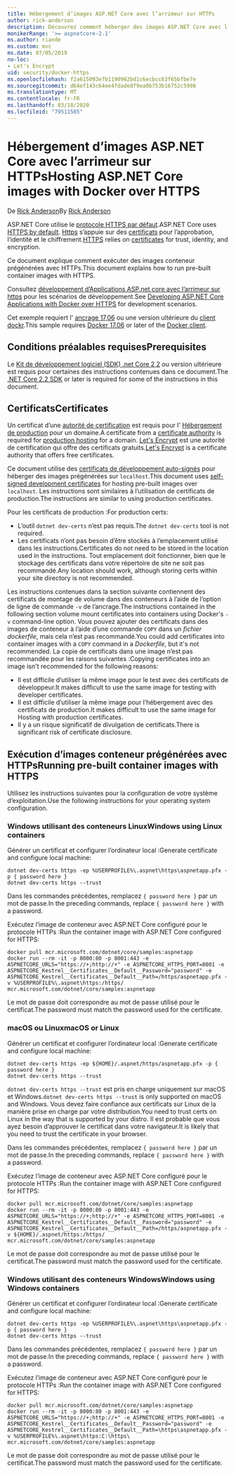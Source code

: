 ```yaml
---
title: Hébergement d’images ASP.NET Core avec l’arrimeur sur HTTPs
author: rick-anderson
description: Découvrez comment héberger des images ASP.NET Core avec l’arrimeur sur HTTPs
monikerRange: '>= aspnetcore-2.1'
ms.author: riande
ms.custom: mvc
ms.date: 07/05/2019
no-loc:
- Let's Encrypt
uid: security/docker-https
ms.openlocfilehash: f2a615093e7b1190962bd1c6ecbcc63f65bfbe7e
ms.sourcegitcommit: d64ef143c64ee4fdade8f9ea0b753b16752c5998
ms.translationtype: MT
ms.contentlocale: fr-FR
ms.lasthandoff: 03/18/2020
ms.locfileid: "79511585"
---
```

# <a name="hosting-aspnet-core-images-with-docker-over-https"></a><span data-ttu-id="c32a4-103">Hébergement d’images ASP.NET Core avec l’arrimeur sur HTTPs</span><span class="sxs-lookup"><span data-stu-id="c32a4-103">Hosting ASP.NET Core images with Docker over HTTPS</span></span>

<span data-ttu-id="c32a4-104">De [Rick Anderson](https://twitter.com/RickAndMSFT)</span><span class="sxs-lookup"><span data-stu-id="c32a4-104">By [Rick Anderson](https://twitter.com/RickAndMSFT)</span></span>

<span data-ttu-id="c32a4-105">ASP.NET Core utilise le [protocole HTTPS par défaut](/aspnet/core/security/enforcing-ssl).</span><span class="sxs-lookup"><span data-stu-id="c32a4-105">ASP.NET Core uses [HTTPS by default](/aspnet/core/security/enforcing-ssl).</span></span> <span data-ttu-id="c32a4-106">[Https](https://en.wikipedia.org/wiki/HTTPS) s’appuie sur des [certificats](https://en.wikipedia.org/wiki/Public_key_certificate) pour l’approbation, l’identité et le chiffrement.</span><span class="sxs-lookup"><span data-stu-id="c32a4-106">[HTTPS](https://en.wikipedia.org/wiki/HTTPS) relies on [certificates](https://en.wikipedia.org/wiki/Public_key_certificate) for trust, identity, and encryption.</span></span>

<span data-ttu-id="c32a4-107">Ce document explique comment exécuter des images conteneur prégénérées avec HTTPs.</span><span class="sxs-lookup"><span data-stu-id="c32a4-107">This document explains how to run pre-built container images with HTTPS.</span></span>

<span data-ttu-id="c32a4-108">Consultez [développement d’Applications ASP.net core avec l’arrimeur sur https](https://github.com/dotnet/dotnet-docker/blob/master/samples/run-aspnetcore-https-development.md) pour les scénarios de développement.</span><span class="sxs-lookup"><span data-stu-id="c32a4-108">See [Developing ASP.NET Core Applications with Docker over HTTPS](https://github.com/dotnet/dotnet-docker/blob/master/samples/run-aspnetcore-https-development.md) for development scenarios.</span></span>

<span data-ttu-id="c32a4-109">Cet exemple requiert l' [ancrage 17,06](https://docs.docker.com/release-notes/docker-ce) ou une version ultérieure du [client dockr](https://www.docker.com/products/docker).</span><span class="sxs-lookup"><span data-stu-id="c32a4-109">This sample requires [Docker 17.06](https://docs.docker.com/release-notes/docker-ce) or later of the [Docker client](https://www.docker.com/products/docker).</span></span>

## <a name="prerequisites"></a><span data-ttu-id="c32a4-110">Conditions préalables requises</span><span class="sxs-lookup"><span data-stu-id="c32a4-110">Prerequisites</span></span>

<span data-ttu-id="c32a4-111">Le [Kit de développement logiciel (SDK) .net Core 2,2](https://dotnet.microsoft.com/download) ou version ultérieure est requis pour certaines des instructions contenues dans ce document.</span><span class="sxs-lookup"><span data-stu-id="c32a4-111">The [.NET Core 2.2 SDK](https://dotnet.microsoft.com/download) or later is required for some of the instructions in this document.</span></span>

## <a name="certificates"></a><span data-ttu-id="c32a4-112">Certificats</span><span class="sxs-lookup"><span data-stu-id="c32a4-112">Certificates</span></span>

<span data-ttu-id="c32a4-113">Un certificat d’une [autorité de certification](https://wikipedia.org/wiki/Certificate_authority) est requis pour l' [Hébergement de production](https://blogs.msdn.microsoft.com/webdev/2017/11/29/configuring-https-in-asp-net-core-across-different-platforms/) pour un domaine.</span><span class="sxs-lookup"><span data-stu-id="c32a4-113">A certificate from a [certificate authority](https://wikipedia.org/wiki/Certificate_authority) is required for [production hosting](https://blogs.msdn.microsoft.com/webdev/2017/11/29/configuring-https-in-asp-net-core-across-different-platforms/) for a domain.</span></span> <span data-ttu-id="c32a4-114">[Let's Encrypt](https://letsencrypt.org/) est une autorité de certification qui offre des certificats gratuits.</span><span class="sxs-lookup"><span data-stu-id="c32a4-114">[Let's Encrypt](https://letsencrypt.org/) is a certificate authority that offers free certificates.</span></span>

<span data-ttu-id="c32a4-115">Ce document utilise des [certificats de développement auto-signés](https://en.wikipedia.org/wiki/Self-signed_certificate) pour héberger des images prégénérées sur `localhost`.</span><span class="sxs-lookup"><span data-stu-id="c32a4-115">This document uses [self-signed development certificates](https://en.wikipedia.org/wiki/Self-signed_certificate) for hosting pre-built images over `localhost`.</span></span> <span data-ttu-id="c32a4-116">Les instructions sont similaires à l’utilisation de certificats de production.</span><span class="sxs-lookup"><span data-stu-id="c32a4-116">The instructions are similar to using production certificates.</span></span>

<span data-ttu-id="c32a4-117">Pour les certificats de production :</span><span class="sxs-lookup"><span data-stu-id="c32a4-117">For production certs:</span></span>

* <span data-ttu-id="c32a4-118">L’outil `dotnet dev-certs` n’est pas requis.</span><span class="sxs-lookup"><span data-stu-id="c32a4-118">The `dotnet dev-certs` tool is not required.</span></span>
* <span data-ttu-id="c32a4-119">Les certificats n’ont pas besoin d’être stockés à l’emplacement utilisé dans les instructions.</span><span class="sxs-lookup"><span data-stu-id="c32a4-119">Certificates do not need to be stored in the location used in the instructions.</span></span> <span data-ttu-id="c32a4-120">Tout emplacement doit fonctionner, bien que le stockage des certificats dans votre répertoire de site ne soit pas recommandé.</span><span class="sxs-lookup"><span data-stu-id="c32a4-120">Any location should work, although storing certs within your site directory is not recommended.</span></span>

<span data-ttu-id="c32a4-121">Les instructions contenues dans la section suivante contiennent des certificats de montage de volume dans des conteneurs à l’aide de l’option de ligne de commande `-v` de l’ancrage.</span><span class="sxs-lookup"><span data-stu-id="c32a4-121">The instructions contained in the following section volume mount certificates into containers using Docker's `-v` command-line option.</span></span> <span data-ttu-id="c32a4-122">Vous pouvez ajouter des certificats dans des images de conteneur à l’aide d’une commande `COPY` dans un *fichier dockerfile*, mais cela n’est pas recommandé.</span><span class="sxs-lookup"><span data-stu-id="c32a4-122">You could add certificates into container images with a `COPY` command in a *Dockerfile*, but it's not recommended.</span></span> <span data-ttu-id="c32a4-123">La copie de certificats dans une image n’est pas recommandée pour les raisons suivantes :</span><span class="sxs-lookup"><span data-stu-id="c32a4-123">Copying certificates into an image isn't recommended for the following reasons:</span></span>

* <span data-ttu-id="c32a4-124">Il est difficile d’utiliser la même image pour le test avec des certificats de développeur.</span><span class="sxs-lookup"><span data-stu-id="c32a4-124">It makes difficult to use the same image for testing with developer certificates.</span></span>
* <span data-ttu-id="c32a4-125">Il est difficile d’utiliser la même image pour l’hébergement avec des certificats de production.</span><span class="sxs-lookup"><span data-stu-id="c32a4-125">It makes difficult to use the same image for Hosting with production certificates.</span></span>
* <span data-ttu-id="c32a4-126">Il y a un risque significatif de divulgation de certificats.</span><span class="sxs-lookup"><span data-stu-id="c32a4-126">There is significant risk of certificate disclosure.</span></span>

## <a name="running-pre-built-container-images-with-https"></a><span data-ttu-id="c32a4-127">Exécution d’images conteneur prégénérées avec HTTPs</span><span class="sxs-lookup"><span data-stu-id="c32a4-127">Running pre-built container images with HTTPS</span></span>

<span data-ttu-id="c32a4-128">Utilisez les instructions suivantes pour la configuration de votre système d’exploitation.</span><span class="sxs-lookup"><span data-stu-id="c32a4-128">Use the following instructions for your operating system configuration.</span></span>

### <a name="windows-using-linux-containers"></a><span data-ttu-id="c32a4-129">Windows utilisant des conteneurs Linux</span><span class="sxs-lookup"><span data-stu-id="c32a4-129">Windows using Linux containers</span></span>

<span data-ttu-id="c32a4-130">Générer un certificat et configurer l’ordinateur local :</span><span class="sxs-lookup"><span data-stu-id="c32a4-130">Generate certificate and configure local machine:</span></span>

```dotnetcli
dotnet dev-certs https -ep %USERPROFILE%\.aspnet\https\aspnetapp.pfx -p { password here }
dotnet dev-certs https --trust
```

<span data-ttu-id="c32a4-131">Dans les commandes précédentes, remplacez `{ password here }` par un mot de passe.</span><span class="sxs-lookup"><span data-stu-id="c32a4-131">In the preceding commands, replace `{ password here }` with a password.</span></span>

<span data-ttu-id="c32a4-132">Exécutez l’image de conteneur avec ASP.NET Core configuré pour le protocole HTTPs :</span><span class="sxs-lookup"><span data-stu-id="c32a4-132">Run the container image with ASP.NET Core configured for HTTPS:</span></span>

```console
docker pull mcr.microsoft.com/dotnet/core/samples:aspnetapp
docker run --rm -it -p 8000:80 -p 8001:443 -e ASPNETCORE_URLS="https://+;http://+" -e ASPNETCORE_HTTPS_PORT=8001 -e ASPNETCORE_Kestrel__Certificates__Default__Password="password" -e ASPNETCORE_Kestrel__Certificates__Default__Path=/https/aspnetapp.pfx -v %USERPROFILE%\.aspnet\https:/https/ mcr.microsoft.com/dotnet/core/samples:aspnetapp
```

<span data-ttu-id="c32a4-133">Le mot de passe doit correspondre au mot de passe utilisé pour le certificat.</span><span class="sxs-lookup"><span data-stu-id="c32a4-133">The password must match the password used for the certificate.</span></span>

### <a name="macos-or-linux"></a><span data-ttu-id="c32a4-134">macOS ou Linux</span><span class="sxs-lookup"><span data-stu-id="c32a4-134">macOS or Linux</span></span>

<span data-ttu-id="c32a4-135">Générer un certificat et configurer l’ordinateur local :</span><span class="sxs-lookup"><span data-stu-id="c32a4-135">Generate certificate and configure local machine:</span></span>

```dotnetcli
dotnet dev-certs https -ep ${HOME}/.aspnet/https/aspnetapp.pfx -p { password here }
dotnet dev-certs https --trust
```

<span data-ttu-id="c32a4-136">`dotnet dev-certs https --trust` est pris en charge uniquement sur macOS et Windows.</span><span class="sxs-lookup"><span data-stu-id="c32a4-136">`dotnet dev-certs https --trust` is only supported on macOS and Windows.</span></span> <span data-ttu-id="c32a4-137">Vous devez faire confiance aux certificats sur Linux de la manière prise en charge par votre distribution.</span><span class="sxs-lookup"><span data-stu-id="c32a4-137">You need to trust certs on Linux in the way that is supported by your distro.</span></span> <span data-ttu-id="c32a4-138">Il est probable que vous ayez besoin d’approuver le certificat dans votre navigateur.</span><span class="sxs-lookup"><span data-stu-id="c32a4-138">It is likely that you need to trust the certificate in your browser.</span></span>

<span data-ttu-id="c32a4-139">Dans les commandes précédentes, remplacez `{ password here }` par un mot de passe.</span><span class="sxs-lookup"><span data-stu-id="c32a4-139">In the preceding commands, replace `{ password here }` with a password.</span></span>

<span data-ttu-id="c32a4-140">Exécutez l’image de conteneur avec ASP.NET Core configuré pour le protocole HTTPs :</span><span class="sxs-lookup"><span data-stu-id="c32a4-140">Run the container image with ASP.NET Core configured for HTTPS:</span></span>

```console
docker pull mcr.microsoft.com/dotnet/core/samples:aspnetapp
docker run --rm -it -p 8000:80 -p 8001:443 -e ASPNETCORE_URLS="https://+;http://+" -e ASPNETCORE_HTTPS_PORT=8001 -e ASPNETCORE_Kestrel__Certificates__Default__Password="password" -e ASPNETCORE_Kestrel__Certificates__Default__Path=/https/aspnetapp.pfx -v ${HOME}/.aspnet/https:/https/ mcr.microsoft.com/dotnet/core/samples:aspnetapp
```

<span data-ttu-id="c32a4-141">Le mot de passe doit correspondre au mot de passe utilisé pour le certificat.</span><span class="sxs-lookup"><span data-stu-id="c32a4-141">The password must match the password used for the certificate.</span></span>

### <a name="windows-using-windows-containers"></a><span data-ttu-id="c32a4-142">Windows utilisant des conteneurs Windows</span><span class="sxs-lookup"><span data-stu-id="c32a4-142">Windows using Windows containers</span></span>

<span data-ttu-id="c32a4-143">Générer un certificat et configurer l’ordinateur local :</span><span class="sxs-lookup"><span data-stu-id="c32a4-143">Generate certificate and configure local machine:</span></span>

```dotnetcli
dotnet dev-certs https -ep %USERPROFILE%\.aspnet\https\aspnetapp.pfx -p { password here }
dotnet dev-certs https --trust
```

<span data-ttu-id="c32a4-144">Dans les commandes précédentes, remplacez `{ password here }` par un mot de passe.</span><span class="sxs-lookup"><span data-stu-id="c32a4-144">In the preceding commands, replace `{ password here }` with a password.</span></span>

<span data-ttu-id="c32a4-145">Exécutez l’image de conteneur avec ASP.NET Core configuré pour le protocole HTTPs :</span><span class="sxs-lookup"><span data-stu-id="c32a4-145">Run the container image with ASP.NET Core configured for HTTPS:</span></span>

```console
docker pull mcr.microsoft.com/dotnet/core/samples:aspnetapp
docker run --rm -it -p 8000:80 -p 8001:443 -e ASPNETCORE_URLS="https://+;http://+" -e ASPNETCORE_HTTPS_PORT=8001 -e ASPNETCORE_Kestrel__Certificates__Default__Password="password" -e ASPNETCORE_Kestrel__Certificates__Default__Path=\https\aspnetapp.pfx -v %USERPROFILE%\.aspnet\https:C:\https\ mcr.microsoft.com/dotnet/core/samples:aspnetapp
```

<span data-ttu-id="c32a4-146">Le mot de passe doit correspondre au mot de passe utilisé pour le certificat.</span><span class="sxs-lookup"><span data-stu-id="c32a4-146">The password must match the password used for the certificate.</span></span>

